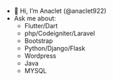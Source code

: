 - 👋 Hi, I’m Anaclet (@anaclet922)
- Ask me about:
    - Flutter/Dart
    - php/Codeigniter/Laravel
    - Bootstrap
    - Python/Django/Flask
    - Wordpress
    - Java
    - MYSQL 

<!---
anaclet922/anaclet922 is a ✨ special ✨ repository because its `README.md` (this file) appears on your GitHub profile.
You can click the Preview link to take a look at your changes.
--->
